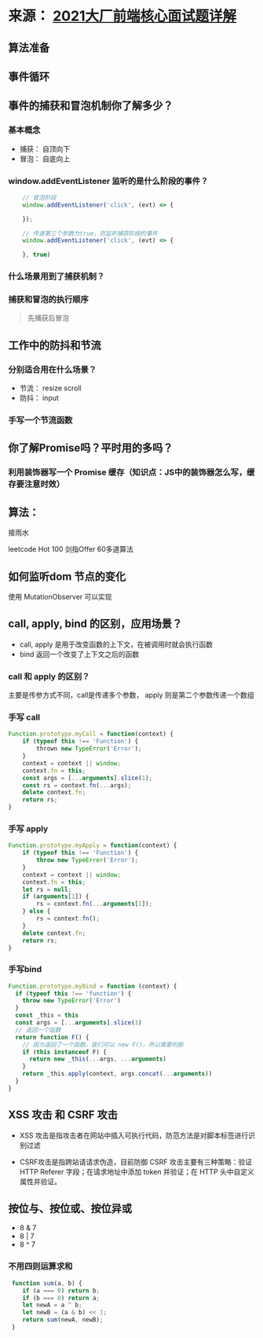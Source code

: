 # 来源： [2021大厂前端核心面试题详解](https://live.vhall.com/room/watch/732519004)

## 算法准备


## 事件循环


## 事件的捕获和冒泡机制你了解多少？

### 基本概念
- 捕获： 自顶向下
- 冒泡： 自底向上

### window.addEventListener 监听的是什么阶段的事件？

```ts
    // 冒泡阶段
    window.addEventListener('click', (evt) => {

    });

    // 传递第三个参数为true，则监听捕获阶段的事件
    window.addEventListener('click', (evt) => {

    }, true)
```

### 什么场景用到了捕获机制？


### 捕获和冒泡的执行顺序
> 先捕获后冒泡


## 工作中的防抖和节流


### 分别适合用在什么场景？

- 节流： resize scroll
- 防抖： input

### 手写一个节流函数


## 你了解Promise吗？平时用的多吗？


### 利用装饰器写一个 Promise 缓存（知识点：JS中的装饰器怎么写，缓存要注意时效）

## 算法：
接雨水

leetcode Hot 100
剑指Offer 60多道算法



## 如何监听dom 节点的变化
使用 MutationObserver 可以实现

## call, apply, bind 的区别，应用场景？
- call, apply 是用于改变函数的上下文，在被调用时就会执行函数
- bind 返回一个改变了上下文之后的函数

### call 和 apply 的区别？
主要是传参方式不同，call是传递多个参数， apply 则是第二个参数传递一个数组

### 手写 call
```js
Function.prototype.myCall = function(context) {
    if (typeof this !== 'Function') {
        thrown new TypeError('Error');
    }
    context = context || window;
    context.fn = this;
    const args = [...arguments].slice(1);
    const rs = context.fn(...args);
    delete context.fn;
    return rs;
}
```

### 手写 apply
```js
Function.prototype.myApply = function(context) {
    if (typeof this !== 'Function') {
        throw new TypeError('Error');
    }
    context = context || window;
    context.fn = this;
    let rs = null;
    if (arguments[1]) {
        rs = context.fn(...arguments[1]);
    } else {
        rs = context.fn();
    }
    delete context.fn;
    return rs;
}
```

### 手写bind
```js
Function.prototype.myBind = function (context) {
  if (typeof this !== 'function') {
    throw new TypeError('Error')
  }
  const _this = this
  const args = [...arguments].slice(1)
  // 返回一个函数
  return function F() {
    // 因为返回了一个函数，我们可以 new F()，所以需要判断
    if (this instanceof F) {
      return new _this(...args, ...arguments)
    }
    return _this.apply(context, args.concat(...arguments))
  }
}
```

## XSS 攻击 和 CSRF 攻击

- XSS 攻击是指攻击者在网站中插入可执行代码，防范方法是对脚本标签进行识别过滤

- CSRF攻击是指跨站请请求伪造，目前防御 CSRF 攻击主要有三种策略：验证 HTTP Referer 字段；在请求地址中添加 token 并验证；在 HTTP 头中自定义属性并验证。


## 按位与、按位或、按位异或
- 8 & 7
- 8 | 7
- 8 ^ 7

### 不用四则运算求和
```js
 function sum(a, b) {
    if (a === 0) return b;
    if (b === 0) return a;
    let newA = a ^ b;
    let newB = (a & b) << 1;
    return sum(newA, newB);
 }
```